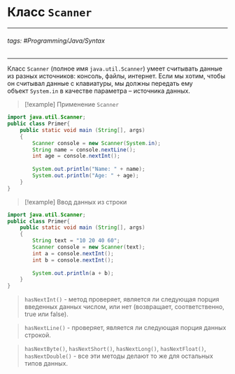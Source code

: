 # Класс `Scanner`
***
###### tags: #Programming/Java/Syntax 
***
Класс `Scanner` (полное имя `java.util.Scanner`) умеет считывать данные из разных источников: консоль, файлы, интернет. Если мы хотим, чтобы он считывал данные с клавиатуры, мы должны передать ему объект `System.in` в качестве параметра – источника данных.
>[!example] Применение  `Scanner`
```java
import java.util.Scanner;
public class Primer{
	public static void main (String[], args)
	{
		Scanner console = new Scanner(System.in);
		String name = console.nextLine();
		int age = console.nextInt();
		
		System.out.println("Name: " + name);
		System.out.println("Age: " + age);
	}
}
```

>[!example] Ввод данных из строки
```java
import java.util.Scanner;
public class Primer{
	public static void main (String[], args)
	{
		String text = "10 20 40 60";
		Scanner console = new Scanner(text);
		int a = console.nextInt();
		int b = console.nextInt();
		
		System.out.println(a + b);
	}
}
```

>`hasNextInt()` - метод проверяет, является ли следующая порция введенных данных числом, или нет (возвращает, соответственно, true или false).

>`hasNextLine()` - проверяет, является ли следующая порция данных строкой.

>`hasNextByte()`, `hasNextShort()`, `hasNextLong()`, `hasNextFloat()`, `hasNextDouble()` - все эти методы делают то же для остальных типов данных.